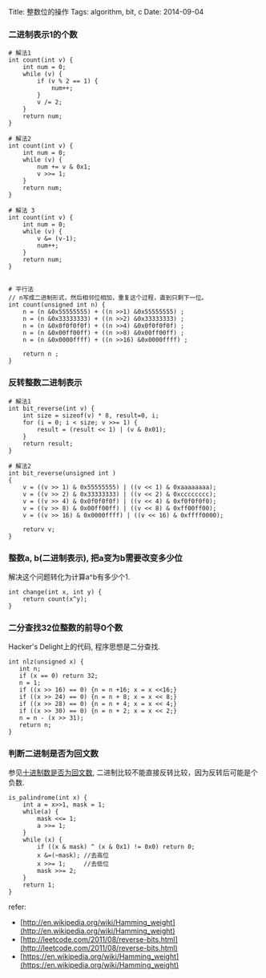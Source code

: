 Title: 整数位的操作
Tags: algorithm, bit, c
Date: 2014-09-04

### 二进制表示1的个数

    # 解法1
    int count(int v) {
        int num = 0;
        while (v) {
            if (v % 2 == 1) {
                num++;
            }
            v /= 2;
        }
        return num;
    }

    # 解法2
    int count(int v) {
        int num = 0;
        while (v) {
            num += v & 0x1;
            v >>= 1;
        }
        return num;
    }

    # 解法 3
    int count(int v) {
        int num = 0;
        while (v) {
            v &= (v-1);
            num++;
        }
        return num;
    }


    # 平行法
    // n写成二进制形式，然后相邻位相加，重复这个过程，直到只剩下一位。
    int count(unsigned int n) { 
        n = (n &0x55555555) + ((n >>1) &0x55555555) ; 
        n = (n &0x33333333) + ((n >>2) &0x33333333) ; 
        n = (n &0x0f0f0f0f) + ((n >>4) &0x0f0f0f0f) ; 
        n = (n &0x00ff00ff) + ((n >>8) &0x00ff00ff) ; 
        n = (n &0x0000ffff) + ((n >>16) &0x0000ffff) ; 

        return n ; 
    }

### 反转整数二进制表示

    # 解法1
    int bit_reverse(int v) {
        int size = sizeof(v) * 8, result=0, i;
        for (i = 0; i < size; v >>= 1) {
            result = (result << 1) | (v & 0x01);
        }
        return result;
    }

    # 解法2
    int bit_reverse(unsigned int )
    {
        v = ((v >> 1) & 0x55555555) | ((v << 1) & 0xaaaaaaaa);
        v = ((v >> 2) & 0x33333333) | ((v << 2) & 0xcccccccc);
        v = ((v >> 4) & 0x0f0f0f0f) | ((v << 4) & 0xf0f0f0f0);
        v = ((v >> 8) & 0x00ff00ff) | ((v << 8) & 0xff00ff00);
        v = ((v >> 16) & 0x0000ffff) | ((v << 16) & 0xffff0000);

        returv v;
    }    

### 整数a, b(二进制表示), 把a变为b需要改变多少位
解决这个问题转化为计算a^b有多少个1.

    int change(int x, int y) {
        return count(x^y);
    }

### 二分查找32位整数的前导0个数

Hacker's Delight上的代码, 程序思想是二分查找.

    int nlz(unsigned x) {
       int n;
       if (x == 0) return 32;
       n = 1;
       if ((x >> 16) == 0) {n = n +16; x = x <<16;}
       if ((x >> 24) == 0) {n = n + 8; x = x << 8;}
       if ((x >> 28) == 0) {n = n + 4; x = x << 4;}
       if ((x >> 30) == 0) {n = n + 2; x = x << 2;}
       n = n - (x >> 31);
       return n;
    }

### 判断二进制是否为回文数

参见[十进制数是否为回文数](/posts/algorithm/palindrome-number.html), 二进制比较不能直接反转比较，因为反转后可能是个负数.

    is_palindrome(int x) {
        int a = x>>1, mask = 1;
        while(a) {
            mask <<= 1;
            a >>= 1;
        }
        while (x) {
            if ((x & mask) ^ (x & 0x1) != 0x0) return 0;
            x &=(~mask); //去高位
            x >>= 1;     //去低位
            mask >>= 2; 
        }
        return 1;
    }

refer:

- [http://en.wikipedia.org/wiki/Hamming_weight](http://en.wikipedia.org/wiki/Hamming_weight)
- [http://leetcode.com/2011/08/reverse-bits.html](http://leetcode.com/2011/08/reverse-bits.html)
- [https://en.wikipedia.org/wiki/Hamming_weight](https://en.wikipedia.org/wiki/Hamming_weight)
